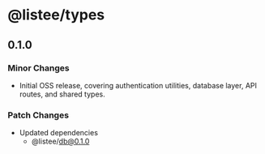 # @listee/types

## 0.1.0

### Minor Changes

- Initial OSS release, covering authentication utilities, database layer, API routes, and shared types.

### Patch Changes

- Updated dependencies
  - @listee/db@0.1.0
